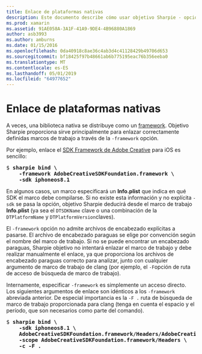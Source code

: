```yaml
---
title: Enlace de plataformas nativas
description: Este documento describe cómo usar objetivo Sharpie - opción de marco de trabajo para crear un enlace a una biblioteca distribuido como un marco de trabajo.
ms.prod: xamarin
ms.assetid: 91AE058A-3A1F-41A9-9DE4-4B96880A1869
author: asb3993
ms.author: amburns
ms.date: 01/15/2016
ms.openlocfilehash: 0da40918c8ae36c4ab3d4c41128429b49706d653
ms.sourcegitcommit: bf18425f97b48661ab6b775195eac76b356eeba0
ms.translationtype: MT
ms.contentlocale: es-ES
ms.lasthandoff: 05/01/2019
ms.locfileid: "64977652"
---
```

# <a name="binding-native-frameworks"></a>Enlace de plataformas nativas

A veces, una biblioteca nativa se distribuye como un [framework](https://developer.apple.com/library/mac/documentation/MacOSX/Conceptual/BPFrameworks/Concepts/WhatAreFrameworks.html). Objetivo Sharpie proporciona sirve principalmente para enlazar correctamente definidas marcos de trabajo a través de la `-framework` opción.

Por ejemplo, enlace el [SDK Framework de Adobe Creative](https://creativesdk.adobe.com/downloads.html) para iOS es sencillo:

<pre>$ <b>sharpie bind \
    -framework AdobeCreativeSDKFoundation.framework \
    -sdk iphoneos8.1</b></pre>

En algunos casos, un marco especificará un **Info.plist** que indica en qué SDK el marco debe compilarse. Si no existe esta información y no explícita `-sdk` se pasa la opción, objetivo Sharpie deducirá desde el marco de trabajo **Info.plist** (ya sea el `DTSDKName` clave o una combinación de la `DTPlatformName` y `DTPlatformVersion`claves).

El `-framework` opción no admite archivos de encabezado explícitas a pasarse. El archivo de encabezado paraguas se elige por convención según el nombre del marco de trabajo. Si no se puede encontrar un encabezado paraguas, Sharpie objetivo no intentará enlazar el marco de trabajo y debe realizar manualmente el enlace, ya que proporciona los archivos de encabezado paraguas correcto para analizar, junto con cualquier argumento de marco de trabajo de clang (por ejemplo, el `-F`opción de ruta de acceso de búsqueda de marco de trabajo).

Internamente, especificar `-framework` es simplemente un acceso directo. Los siguientes argumentos de enlace son idénticos a los `-framework` abreviada anterior.
De especial importancia es la `-F .` ruta de búsqueda de marco de trabajo proporcionada para clang (tenga en cuenta el espacio y el período, que son necesarios como parte del comando).

<pre>$ <b>sharpie bind \
    -sdk iphoneos8.1 \
    AdobeCreativeSDKFoundation.framework/Headers/AdobeCreativeSDKFoundation.h \
    -scope AdobeCreativeSDKFoundation.framework/Headers \
    -c -F .</b></pre>
